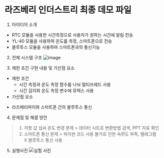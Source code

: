 # 라즈베리 인더스트리 최종 데모 파일

1. 아이디어 소개
- RTC 모듈을 사용한 시간측정으로 사용자가 원하는 시간에 알림 전송
- YL-40 모듈을 사용하여 온도를 측정, 스마트폰으로 전송
- 블루투스 모듈을 사용하여 스마트폰과의 통신기능

2. 전체 시스템 구조
![image](https://user-images.githubusercontent.com/89987277/208411617-39e1fbd9-b0fb-452b-b4e5-de9b9db4e21a.png)

3. 제한 조건 구현 내용 및 가산점 요소
- 제한 조건
  + 시간 측정과 온도 측정 함수를 나눠 멀티쓰레드 사용
  + 시간 감지와 온도 측정 변수에 뮤텍스 사용
- 가산점 요소
 + 라즈베리파이와 스마트폰 간의 블루투스 통신

4. 문제점 및 해결 방안
> 1. 저항 값 섭씨 온도 변경 문제 > 데이터 시트로 변환방법 검색, PPT 자료 확인
> 2. 스마트폰 통신 문제 > 파이썬 코드 사용 불가로 인한 숙련도 부족, 텔레그램 X 블루투스 통신 사용

5. 실행사진
![실험 사진](https://user-images.githubusercontent.com/89987277/208415947-74d174f8-5776-4bc1-ac00-8cb3c78f5688.jpg)
